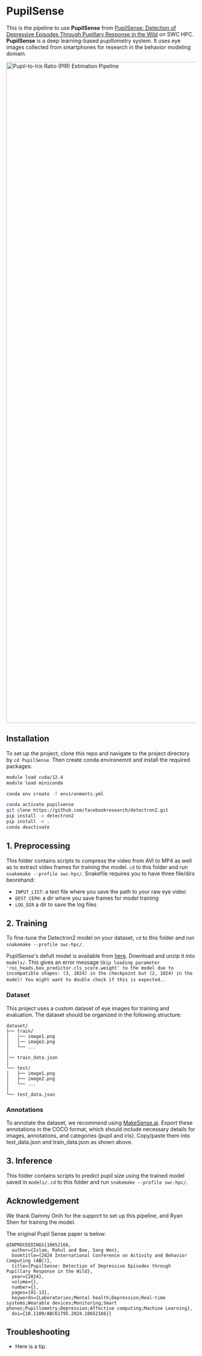 # PupilSense
This is the pipeline to use **PupilSense** from [PupilSense: Detection of Depressive Episodes Through Pupillary Response in the Wild](https://arxiv.org/abs/2404.14590) on SWC HPC. **PupilSense** is a deep learning-based pupillometry system. It uses eye images collected from smartphones for research in the behavior modeling domain.

<img width="1750" alt="Pupil-to-Iris Ratio (PIR) Estimation Pipeline" src="https://github.com/stevenshci/PupilSense/blob/main/static/PupilSense.png">


## Installation
To set up the project, clone this repo and navigate to the project directory by `cd PupilSense`. Then create conda environemnt and install the required packages: 
```sh
module load cuda/12.4
module load miniconda

conda env create -f environments.yml 

conda activate pupilsense
git clone https://github.com/facebookresearch/detectron2.git
pip install -e detectron2
pip install -e .
conda deactivate
```

## 1. Preprocessing
This folder contains scripts to compress the video from AVI to MP4 as well as to extract video frames for training the model. `cd` to this folder and run `snakemake --profile swc-hpc/`. Snakefile requires you to have three file/dirs beorehand:
- `INPUT_LIST`: a text file where you save the path to your raw eye video
- `DEST_CEPH`: a dir where you save frames for model training
- `LOG_DIR` a dir to save the log files

## 2. Training
To fine-tune the Detectron2 model on your dataset, `cd` to this folder and run `snakemake --profile swc-hpc/`.

PupilSense's defult model is available from [here](https://github.com/stevenshci/PupilSense/releases/download/v1.0/models.zip). Download and unzip it into `models/`. This gives an error message `Skip loading parameter 'roi_heads.box_predictor.cls_score.weight' to the model due to incompatible shapes: (3, 1024) in the checkpoint but (2, 1024) in the model! You might want to double check if this is expected.`.


### Dataset
This project uses a custom dataset of eye images for training and evaluation. The dataset should be organized in the following structure:

    dataset/
    ├── train/
    │   │── image1.png
    │   │── image2.png
    │   └── ...
    |
    │── train_data.json
    │    
    └── test/
    │   ├── image1.png
    │   ├── image2.png
    │   └── ...
    |
    └── test_data.json
       

### Annotations
To annotate the dataset, we recommend using [MakeSense.ai](https://www.makesense.ai/). Export these annotations in the COCO format, which should include necessary details for images, annotations, and categories (pupil and iris). Copy/paste them into test_data.json and train_data.json as shown above.

## 3. Inference
This folder contains scripts to predict pupil size using the trained model saved in `models/`. `cd` to this folder and run `snakemake --profile swc-hpc/`.


## Acknowledgement
We thank Dammy Onih for the support to set up this pipeline, and Ryan Shen for training the model.

The original Pupil Sense paper is below:
```
@INPROCEEDINGS{10652166,
  author={Islam, Rahul and Bae, Sang Won},
  booktitle={2024 International Conference on Activity and Behavior Computing (ABC)}, 
  title={PupilSense: Detection of Depressive Episodes through Pupillary Response in the Wild}, 
  year={2024},
  volume={},
  number={},
  pages={01-13},
  keywords={Laboratories;Mental health;Depression;Real-time systems;Wearable devices;Monitoring;Smart phones;Pupillometry;Depression;Affective computing;Machine Learning},
  doi={10.1109/ABC61795.2024.10652166}}
```

## Troubleshooting
- Here is a tip.